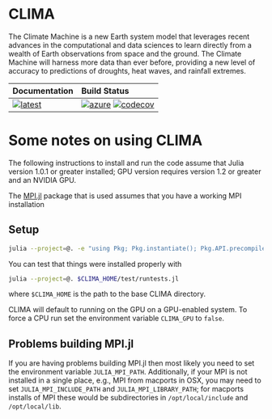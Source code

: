 # CLIMA
The Climate Machine is a new Earth system model that leverages recent advances in the computational and data sciences to learn directly from a wealth of Earth observations from space and the ground. The Climate Machine will harness more data than ever before, providing a new level of accuracy to predictions of droughts, heat waves, and rainfall extremes.

| **Documentation**                             | **Build Status**                                                        |
|:--------------------------------------------- |:------------------------------------------------------------------------|
| [![latest][docs-latest-img]][docs-latest-url] | [![azure][azure-img]][azure-url] [![codecov][codecov-img]][codecov-url] |

[docs-latest-img]: https://img.shields.io/badge/docs-latest-blue.svg
[docs-latest-url]: https://climate-machine.github.io/CLIMA/latest/

[azure-img]: https://dev.azure.com/spjbyrne/CLIMA/_apis/build/status/CLIMA?branchName=master
[azure-url]: https://dev.azure.com/spjbyrne/CLIMA/_build/latest?definitionId=1&branchName=master

[codecov-img]: https://codecov.io/gh/climate-machine/CLIMA/branch/master/graph/badge.svg
[codecov-url]: https://codecov.io/gh/climate-machine/CLIMA

# Some notes on using CLIMA

The following instructions to install and run the code assume that Julia
version 1.0.1 or greater installed; GPU version requires version 1.2 or greater
and an NVIDIA GPU.

The [MPI.jl][0] package that is used assumes that you have a working MPI
installation

## Setup

```bash
julia --project=@. -e "using Pkg; Pkg.instantiate(); Pkg.API.precompile()"
```
You can test that things were installed properly with
```bash
julia --project=@. $CLIMA_HOME/test/runtests.jl
```
where `$CLIMA_HOME` is the path to the base CLIMA directory.

CLIMA will default to running on the GPU on a GPU-enabled system.
To force a CPU run set the environment variable `CLIMA_GPU` to `false`.

## Problems building MPI.jl

If you are having problems building MPI.jl then most likely you need to set the
environment variable `JULIA_MPI_PATH`. Additionally, if your MPI is not
installed in a single place, e.g., MPI from macports in OSX, you may need to set
`JULIA_MPI_INCLUDE_PATH` and `JULIA_MPI_LIBRARY_PATH`; for macports installs of
MPI these would be subdirectories in `/opt/local/include` and `/opt/local/lib`.

[0]: https://github.com/JuliaParallel/MPI.jl
